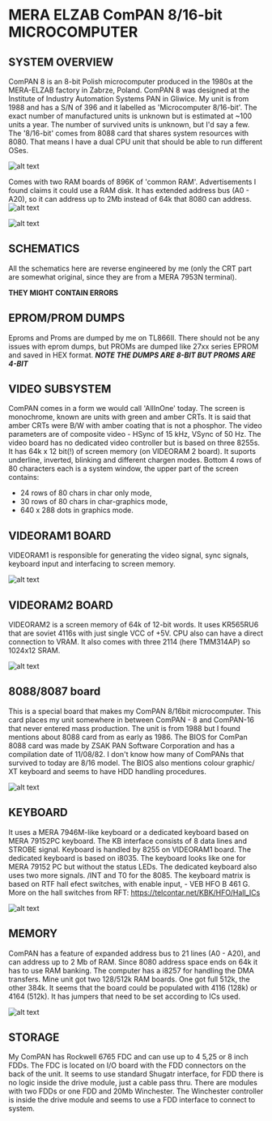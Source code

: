 # MERA ELZAB ComPAN 8/16-bit MICROCOMPUTER

## SYSTEM OVERVIEW

ComPAN 8 is an 8-bit Polish microcomputer produced in the 1980s at the MERA-ELZAB factory in Zabrze, Poland. 
ComPAN 8 was designed at the Institute of Industry Automation Systems PAN in Gliwice.
My unit is from 1988 and has a S/N of 396 and it labelled as 'Microcomputer 8/16-bit'. 
The exact number of manufactured units is unknown but is estimated at ~100 units a year.
The number of survived units is unknown, but I'd say a few. 
The '8/16-bit' comes from 8088 card that shares system resources with 8080.
That means I have a dual CPU unit that should be able to run different OSes. 

![alt text](https://github.com/RetroNora/MERA_ELZAB_ComPan_8_16/blob/main/Pics/ComPAN%20graph.png)

Comes with two RAM boards of 896K of 'common RAM'. Advertisements I found claims it could use a RAM disk.
It has extended address bus (A0 - A20), so it can address up to 2Mb instead of 64k that 8080 can address.
![alt text](https://github.com/RetroNora/MERA_ELZAB_ComPan_8_16/blob/main/Pics/ComPAN%20block.png)


![alt text](https://github.com/RetroNora/Elzab_ComPan_8/blob/main/ComPAN.jpg)

## SCHEMATICS

All the schematics here are reverse engineered by me (only the CRT part are somewhat original, since they are from a MERA 7953N terminal).

****THEY MIGHT CONTAIN ERRORS****

## EPROM/PROM DUMPS

Eproms and Proms are dumped by me on TL866II.
There should not be any issues with eprom dumps, but PROMs are dumped like 27xx series EPROM and saved in HEX format. 
***NOTE THE DUMPS ARE 8-BIT BUT PROMS ARE 4-BIT***

## VIDEO SUBSYSTEM
ComPAN comes in a form we would call 'AllInOne' today. The screen is monochrome, known are units with green and amber CRTs. It is said that amber CRTs were B/W with amber coating that is not a phosphor. 
The video parameters are of composite video - HSync of 15 kHz, VSync of 50 Hz.
The video board has no dedicated video controller but is based on three 8255s. It has 64k x 12 bit(!) of screen memory (on VIDEORAM 2 board). 
It suports underline, inverted, blinking and different chargen modes.
Bottom 4 rows of 80 characters each is a system window, the upper part of the screen contains:
- 24 rows of 80 chars in char only mode,
- 30 rows of 80 chars in char-graphics mode,
- 640 x 288 dots in graphics mode.
## VIDEORAM1 BOARD
  VIDEORAM1 is responsible for generating the video signal, sync signals, keyboard input and interfacing to screen memory.
  
  ![alt text](https://github.com/RetroNora/MERA_ELZAB_ComPan_8_16/blob/main/Pics/VIDEORAM1.jpg)

  
## VIDEORAM2 BOARD
  VIDEORAM2 is a screen memory of 64k of 12-bit words. It uses KR565RU6 that are soviet 4116s with just single VCC of +5V. 
  CPU also can have a direct connection to VRAM.
  It also comes with three 2114 (here TMM314AP) so 1024x12 SRAM.
  
  ![alt text](https://github.com/RetroNora/MERA_ELZAB_ComPan_8_16/blob/main/Pics/VIDEORAM2.jpg)

  
##  8088/8087 board
This is a special board that makes my ComPAN 8/16bit microcomputer. This card places my unit somewhere in between ComPAN - 8 and ComPAN-16 that never entered mass production. 
The unit is from 1988 but I found mentions about 8088 card from as early as 1986.
The BIOS for ComPan 8088 card was made by ZSAK PAN Software Corporation and has a compilation date of 11/08/82.
I don't know how many of ComPANs that survived to today are 8/16 model.
The BIOS also mentions colour graphic/ XT keyboard and seems to have HDD handling procedures. 


 ![alt text](https://github.com/RetroNora/MERA_ELZAB_ComPan_8_16/blob/main/Pics/8088%20board.jpg)
 
## KEYBOARD
It uses a MERA 7946M-like keyboard or a dedicated keyboard based on MERA 79152PC keyboard. The KB interface consists of 8 data lines and STROBE signal. Keyboard is handled by 8255 on VIDEORAM1 board.
The dedicated keyboard is based on i8035.
The keyboard looks like one for MERA 79152 PC but without the status LEDs.
The dedicated keyboard also uses two more signals. /INT and T0 for the 8085.
The keyboard matrix is based on RTF hall efect switches, with enable input, - VEB HFO B 461 G.
More on the hall switches from RFT: https://telcontar.net/KBK/HFO/Hall_ICs

![alt text](https://github.com/RetroNora/Elzab_ComPan_8/blob/main/keyb.jpg)

## MEMORY
ComPAN has a feature of expanded address bus to 21 lines (A0 - A20), and can address up to 2 Mb of RAM. Since 8080 address space ends on 64k it has to use RAM banking.
The computer has a i8257 for handling the DMA transfers.
Mine unit got two 128/512k RAM boards. One got full 512k, the other 384k. 
It seems that the board could be populated with 4116 (128k) or 4164 (512k).
It has jumpers that need to be set according to ICs used.


![alt text](https://github.com/RetroNora/MERA_ELZAB_ComPan_8_16/blob/main/Pics/RAM%20map.png)



## STORAGE  
My ComPAN has Rockwell 6765 FDC and can use up to 4 5,25  or 8 inch FDDs.
The FDC is located on I/O board with the FDD connectors on the back of the unit. 
It seems to use standard Shugatr interface, for FDD there is no logic inside the drive module, just a cable pass thru. 
There are modules with two FDDs or one FDD and 20Mb Winchester.
The Winchester controller is inside the drive module and seems to use a FDD interface to connect to system.





